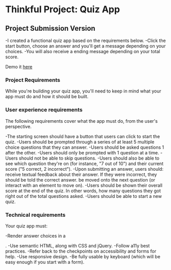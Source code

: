 # Thinkful Project: Quiz App

## Project Submission Version
-I created a functional quiz app based on the requirements below.
-Click the start button, choose an answer and you'll get a message depending on your choices.
-You will also receive a ending message depending on your total score.

Demo it [here](https://josno.github.io/quiz-app/) 

### Project Requirements
While you're building your quiz app, you'll need to keep in mind what your app must do and how it should be built.

### User experience requirements
The following requirements cover what the app must do, from the user's perspective.

-The starting screen should have a button that users can click to start the quiz.
-Users should be prompted through a series of at least 5 multiple choice questions that they can answer.
-Users should be asked questions 1 after the other.
-Users should only be prompted with 1 question at a time.
-Users should not be able to skip questions.
-Users should also be able to see which question they're on (for instance, "7 out of 10") and their current score ("5 correct, 2 incorrect").
-Upon submitting an answer, users should:
receive textual feedback about their answer. If they were incorrect, they should be told the correct answer.
be moved onto the next question (or interact with an element to move on).
-Users should be shown their overall score at the end of the quiz. In other words, how many questions they got right out of the total questions asked.
-Users should be able to start a new quiz.

### Technical requirements
Your quiz app must:

-Render answer choices in a <form>.
-Use semantic HTML, along with CSS and jQuery.
-Follow a11y best practices.
-Refer back to the checkpoints on accessibility and forms for help.
-Use responsive design.
-Be fully usable by keyboard (which will be easy enough if you start with a form).

 
